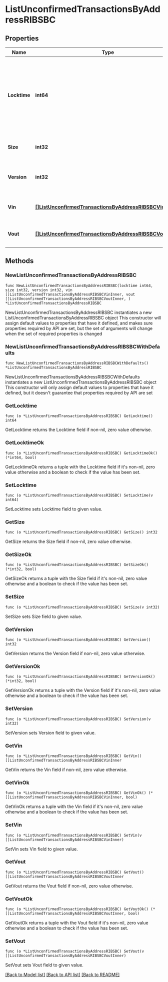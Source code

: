 # ListUnconfirmedTransactionsByAddressRIBSBC

## Properties

Name | Type | Description | Notes
------------ | ------------- | ------------- | -------------
**Locktime** | **int64** | Represents the locktime on the transaction on the specific blockchain, i.e. the blockheight at which the transaction is valid. | 
**Size** | **int32** | Represents the total size of this transaction. | 
**Version** | **int32** | Represents the transaction&#39;s version number. | 
**Vin** | [**[]ListUnconfirmedTransactionsByAddressRIBSBCVinInner**](ListUnconfirmedTransactionsByAddressRIBSBCVinInner.md) | Represents the transaction inputs. | 
**Vout** | [**[]ListUnconfirmedTransactionsByAddressRIBSBCVoutInner**](ListUnconfirmedTransactionsByAddressRIBSBCVoutInner.md) | Represents the transaction outputs. | 

## Methods

### NewListUnconfirmedTransactionsByAddressRIBSBC

`func NewListUnconfirmedTransactionsByAddressRIBSBC(locktime int64, size int32, version int32, vin []ListUnconfirmedTransactionsByAddressRIBSBCVinInner, vout []ListUnconfirmedTransactionsByAddressRIBSBCVoutInner, ) *ListUnconfirmedTransactionsByAddressRIBSBC`

NewListUnconfirmedTransactionsByAddressRIBSBC instantiates a new ListUnconfirmedTransactionsByAddressRIBSBC object
This constructor will assign default values to properties that have it defined,
and makes sure properties required by API are set, but the set of arguments
will change when the set of required properties is changed

### NewListUnconfirmedTransactionsByAddressRIBSBCWithDefaults

`func NewListUnconfirmedTransactionsByAddressRIBSBCWithDefaults() *ListUnconfirmedTransactionsByAddressRIBSBC`

NewListUnconfirmedTransactionsByAddressRIBSBCWithDefaults instantiates a new ListUnconfirmedTransactionsByAddressRIBSBC object
This constructor will only assign default values to properties that have it defined,
but it doesn't guarantee that properties required by API are set

### GetLocktime

`func (o *ListUnconfirmedTransactionsByAddressRIBSBC) GetLocktime() int64`

GetLocktime returns the Locktime field if non-nil, zero value otherwise.

### GetLocktimeOk

`func (o *ListUnconfirmedTransactionsByAddressRIBSBC) GetLocktimeOk() (*int64, bool)`

GetLocktimeOk returns a tuple with the Locktime field if it's non-nil, zero value otherwise
and a boolean to check if the value has been set.

### SetLocktime

`func (o *ListUnconfirmedTransactionsByAddressRIBSBC) SetLocktime(v int64)`

SetLocktime sets Locktime field to given value.


### GetSize

`func (o *ListUnconfirmedTransactionsByAddressRIBSBC) GetSize() int32`

GetSize returns the Size field if non-nil, zero value otherwise.

### GetSizeOk

`func (o *ListUnconfirmedTransactionsByAddressRIBSBC) GetSizeOk() (*int32, bool)`

GetSizeOk returns a tuple with the Size field if it's non-nil, zero value otherwise
and a boolean to check if the value has been set.

### SetSize

`func (o *ListUnconfirmedTransactionsByAddressRIBSBC) SetSize(v int32)`

SetSize sets Size field to given value.


### GetVersion

`func (o *ListUnconfirmedTransactionsByAddressRIBSBC) GetVersion() int32`

GetVersion returns the Version field if non-nil, zero value otherwise.

### GetVersionOk

`func (o *ListUnconfirmedTransactionsByAddressRIBSBC) GetVersionOk() (*int32, bool)`

GetVersionOk returns a tuple with the Version field if it's non-nil, zero value otherwise
and a boolean to check if the value has been set.

### SetVersion

`func (o *ListUnconfirmedTransactionsByAddressRIBSBC) SetVersion(v int32)`

SetVersion sets Version field to given value.


### GetVin

`func (o *ListUnconfirmedTransactionsByAddressRIBSBC) GetVin() []ListUnconfirmedTransactionsByAddressRIBSBCVinInner`

GetVin returns the Vin field if non-nil, zero value otherwise.

### GetVinOk

`func (o *ListUnconfirmedTransactionsByAddressRIBSBC) GetVinOk() (*[]ListUnconfirmedTransactionsByAddressRIBSBCVinInner, bool)`

GetVinOk returns a tuple with the Vin field if it's non-nil, zero value otherwise
and a boolean to check if the value has been set.

### SetVin

`func (o *ListUnconfirmedTransactionsByAddressRIBSBC) SetVin(v []ListUnconfirmedTransactionsByAddressRIBSBCVinInner)`

SetVin sets Vin field to given value.


### GetVout

`func (o *ListUnconfirmedTransactionsByAddressRIBSBC) GetVout() []ListUnconfirmedTransactionsByAddressRIBSBCVoutInner`

GetVout returns the Vout field if non-nil, zero value otherwise.

### GetVoutOk

`func (o *ListUnconfirmedTransactionsByAddressRIBSBC) GetVoutOk() (*[]ListUnconfirmedTransactionsByAddressRIBSBCVoutInner, bool)`

GetVoutOk returns a tuple with the Vout field if it's non-nil, zero value otherwise
and a boolean to check if the value has been set.

### SetVout

`func (o *ListUnconfirmedTransactionsByAddressRIBSBC) SetVout(v []ListUnconfirmedTransactionsByAddressRIBSBCVoutInner)`

SetVout sets Vout field to given value.



[[Back to Model list]](../README.md#documentation-for-models) [[Back to API list]](../README.md#documentation-for-api-endpoints) [[Back to README]](../README.md)



